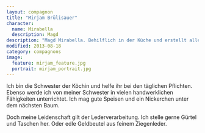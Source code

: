 ```yaml
---
layout: compagnon
title: "Mirjam Brülisauer"
character:
  name: Mirabella
  description: Magd
description: "Magd Mirabella. Behilflich in der Küche und erstellt allerlei Wunderbares aus Leder."
modified: 2013-08-18
category: compagnons
image:
  feature: mirjam_feature.jpg
  portrait: mirjam_portrait.jpg
---
```

Ich bin die Schwester der Köchin und helfe ihr bei den täglichen Pflichten. Ebenso werde ich von meiner Schwester in vielen handwerklichen Fähigkeiten unterrichtet. Ich mag gute Speisen und ein Nickerchen unter dem nächsten Baum.

Doch meine Leidenschaft gilt der Lederverarbeitung. Ich stelle gerne Gürtel und Taschen her. Oder edle Geldbeutel aus feinem Ziegenleder.
